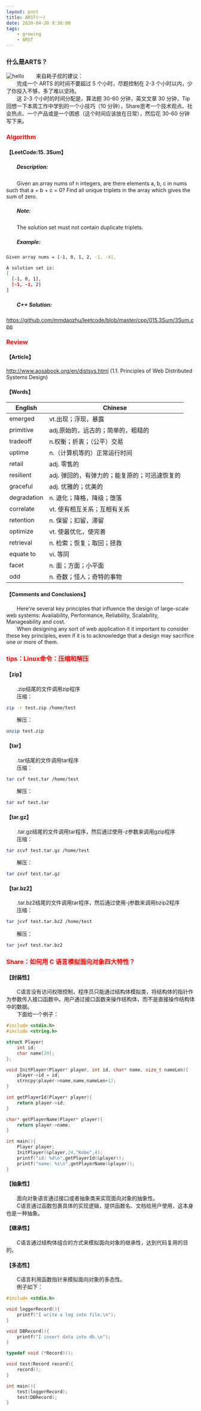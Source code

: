 ```yaml
---
layout: post
title: ARST(一)
date: 2020-04-20 9:30:00
tags: 
	- growing
	- ARST
---
```


### 什么是ARTS？
![hello](/ARTS2020/ARTS-1/1.jpg)
　　来自耗子叔的建议：  
　　完成一个 ARTS 的时间不要超过 5 个小时，尽题控制在 2-3 个小时以内，少了你投入不够，多了难以坚持。  
　　这 2-3 个小时的时间分配是，算法题 30-60 分钟，英文文章 30 分钟，Tip 回想一下本周工作中学到的一个小技巧（10 分钟），Share思考一个技术观点、社会热点、一个产品或是一个困惑（这个时间应该放在日常），然后花 30-60 分钟写下来。  

###  <font color=red>Algorithm</font>

#### **【LeetCode:15. 3Sum】**

##### 　　Description:
　　Given an array nums of n integers, are there elements a, b, c in nums such that a + b + c = 0? Find all unique triplets in the array which gives the sum of zero.

##### 　　Note:
　　The solution set must not contain duplicate triplets.

##### 　　Example:
```sh
Given array nums = [-1, 0, 1, 2, -1, -4],

A solution set is:
[
  [-1, 0, 1],
  [-1, -1, 2]
]
```

##### 　　C++ Solution:
https://github.com/mmdaozhu/leetcode/blob/master/cpp/015.3Sum/3Sum.cpp

###  <font color=red>Review</font>

#### **【Article】**
http://www.aosabook.org/en/distsys.html (1.1. Principles of Web Distributed Systems Design)

#### **【Words】**

English | Chinese
-|-
emerged | vt.出现；浮现，暴露
primitive | adj.原始的，远古的；简单的，粗糙的
tradeoff | n.权衡；折衷；（公平）交易
uptime | n.（计算机等的）正常运行时间
retail | adj. 零售的
resilient | adj. 弹回的，有弹力的；能复原的；可迅速恢复的
graceful | adj. 优雅的；优美的
degradation | n. 退化；降格，降级；堕落
correlate | vt. 使有相互关系；互相有关系
retention | n. 保留；扣留，滞留
optimize | vt. 使最优化，使完善
retrieval | n. 检索；恢复；取回；拯救
equate to | vi. 等同
facet | n. 面；方面；小平面
odd | n. 奇数；怪人；奇特的事物

#### **【Comments and Conclusions】**
　　Here're several key principles that influence the design of large-scale web systems: Availability, Performance, Reliability, Scalability, Manageability and cost.  
　　When designing any sort of web application it it important to consider these key principles, even if it is to acknowledge that a design may sacrifice one or more of them.  

###  <font color=red>tips：Linux命令：压缩和解压</font>

#### **【zip】**
　　.zip结尾的文件调用zip程序  
　　压缩：  
```sh
zip -r test.zip /home/test
```
　　解压：  
```sh
unzip test.zip
```

#### **【tar】**
　　.tar结尾的文件调用tar程序  
　　压缩：  
```sh
tar cvf test.tar /home/test
```
　　解压：  
```sh
tar xvf test.tar
```

#### **【tar.gz】**
　　.tar.gz结尾的文件调用tar程序，然后通过使用-z参数来调用gzip程序  
　　压缩：  
```sh
tar zcvf test.tar.gz /home/test
```
　　解压：  
```sh
tar zxvf test.tar.gz
```

#### **【tar.bz2】**
　　.tar.bz2结尾的文件调用tar程序，然后通过使用-j参数来调用bzip2程序  
　　压缩：  
```sh
tar jcvf test.tar.bz2 /home/test
```
　　解压：  
```sh
tar jxvf test.tar.bz2
```

###  <font color=red>Share：如何用 C 语言模拟面向对象四大特性？</font>

#### **【封装性】**
　　C语言没有访问权限控制，程序员只能通过结构体模拟类，将结构体的指针作为参数传入接口函数中。用户通过接口函数来操作结构体，而不是直接操作结构体中的数据。  
　　下面给一个例子：  
```c++
#include <stdio.h>
#include <string.h>

struct Player{
    int id;
    char name[20];
};

void InitPlayer(Player* player, int id, char* name, size_t nameLen){
    player->id = id;
    strncpy(player->name,name,nameLen+1);
}

int getPlayerId(Player* player){
    return player->id;
}

char* getPlayerName(Player* player){
    return player->name;
}

int main(){
    Player player;
    InitPlayer(&player,24,"Kobe",4);
    printf("id: %d\n",getPlayerId(&player));
    printf("name: %s\n",getPlayerName(&player));
}
```

#### **【抽象性】**
　　面向对象语言通过接口或者抽象类来实现面向对象的抽象性。  
　　C语言通过函数包裹具体的实现逻辑，提供函数名、文档给用户使用，这本身也是一种抽象。  

#### **【继承性】**
　　C语言通过结构体组合的方式来模拟面向对象的继承性，达到代码复用的目的。  

#### **【多态性】**
　　C语言利用函数指针来模拟面向对象的多态性。  
　　例子如下：  
```c++
#include <stdio.h>

void loggerRecord(){
    printf("I write a log into file.\n");
}

void DBRecord(){
    printf("I insert data into db.\n");
}

typedef void (*Record)();

void test(Record record){
    record();
}

int main(){
    test(loggerRecord);
    test(DBRecord);
}
```